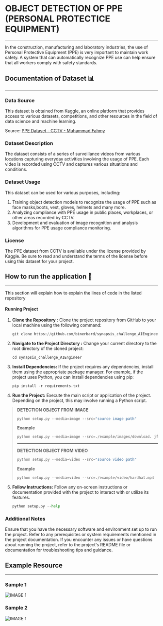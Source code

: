 # OBJECT DETECTION OF PPE (PERSONAL PROTECTICE EQUIPMENT)

---

In the construction, manufacturing and laboratory industries, the use of Personal Protective Equipment (PPE) is very important to maintain work safety. A system that can automatically recognize PPE use can help ensure that all workers comply with safety standards.

## Documentation of Dataset 📊

---

### Data Source

This dataset is obtained from Kaggle, an online platform that provides access to various datasets, competitions, and other resources in the field of data science and machine learning.

Source: [PPE Dataset - CCTV - Muhammad Fahmy](https://www.kaggle.com/datasets/muhfahmy/dataset-ppe-ex-cctv)

### Dataset Description

The dataset consists of a series of surveillance videos from various locations capturing everyday activities involving the usage of PPE. Each video is recorded using CCTV and captures various situations and conditions.

### Dataset Usage

This dataset can be used for various purposes, including:

1. Training object detection models to recognize the usage of PPE such as face masks,boots, vest, gloves, helmets and many more.
2. Analyzing compliance with PPE usage in public places, workplaces, or other areas recorded by CCTV.
3. Development and evaluation of image recognition and analysis algorithms for PPE usage compliance monitoring.

### License

The PPE dataset from CCTV is available under the license provided by Kaggle. Be sure to read and understand the terms of the license before using this dataset for your project.

## How to run the application 🚀

---

This section will explain how to explain the lines of code in the listed repository

#### Running Project

1. **Clone the Repository :** Clone the project repository from GitHub to your local machine using the following command:

   ```python
   git clone https://github.com/binerbard/synapsis_challenge_AIEngineer.git
   ```

2. **Navigate to the Project Directory :** Change your current directory to the root directory of the cloned project:
   ```python
   cd synapsis_challenge_AIEngineer
   ```
3. **Install Dependencies:** If the project requires any dependencies, install them using the appropriate package manager. For example, if the project uses Python, you can install dependencies using pip:

   ```python
   pip install -r requirements.txt
   ```

4. **Run the Project:** Execute the main script or application of the project. Depending on the project, this may involve running a Python script.

> **DETECTION OBJECT FROM IMAGE**
>
> ```python
> python setup.py --media=image --src="source image path"
> ```
>
> **Example**
>
> ```python
> python setup.py --media=image --src=./example/images/download. jfif
> ```
>
> ---
>
> **DETECTION OBJECT FROM VIDEO**
>
> ```python
> python setup.py --media=video --src="source video path"
> ```
>
> **Example**
>
> ```python
> python setup.py --media=video --src=./example/video/hardhat.mp4
> ```

5. **Follow Instructions:** Follow any on-screen instructions or documentation provided with the project to interact with or utilize its features.

   ```python
   python setup.py --help
   ```

### Additional Notes

Ensure that you have the necessary software and environment set up to run the project. Refer to any prerequisites or system requirements mentioned in the project documentation.
If you encounter any issues or have questions about running the project, refer to the project's README file or documentation for troubleshooting tips and guidance.

## Example Resource

---

### Sample 1

![IMAGE 1](https://raw.githubusercontent.com/binerbard/synapsis_challenge_AIEngineer/d967e79999172085a3d34f2cbbd3289a1009665c/example/resource/download.png?token=GHSAT0AAAAAACPD7C5RGWJ2XLWJVNJKOCACZPG5MDA)

### Sample 2

![IMAGE 1](https://raw.githubusercontent.com/binerbard/synapsis_challenge_AIEngineer/d967e79999172085a3d34f2cbbd3289a1009665c/example/resource/sample2.png?token=GHSAT0AAAAAACPD7C5R7524QH2IRJ6NNV4IZPG5MUA)
